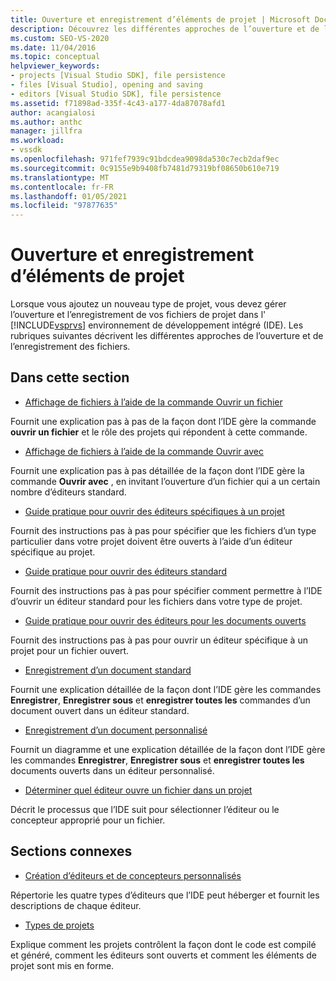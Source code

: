 ```yaml
---
title: Ouverture et enregistrement d’éléments de projet | Microsoft Docs
description: Découvrez les différentes approches de l’ouverture et de l’enregistrement de fichiers pour votre nouveau type de projet dans l’IDE de Visual Studio.
ms.custom: SEO-VS-2020
ms.date: 11/04/2016
ms.topic: conceptual
helpviewer_keywords:
- projects [Visual Studio SDK], file persistence
- files [Visual Studio], opening and saving
- editors [Visual Studio SDK], file persistence
ms.assetid: f71898ad-335f-4c43-a177-4da87078afd1
author: acangialosi
ms.author: anthc
manager: jillfra
ms.workload:
- vssdk
ms.openlocfilehash: 971fef7939c91bdcdea9098da530c7ecb2daf9ec
ms.sourcegitcommit: 0c9155e9b9408fb7481d79319bf08650b610e719
ms.translationtype: MT
ms.contentlocale: fr-FR
ms.lasthandoff: 01/05/2021
ms.locfileid: "97877635"
---
```

# <a name="opening-and-saving-project-items"></a>Ouverture et enregistrement d’éléments de projet
Lorsque vous ajoutez un nouveau type de projet, vous devez gérer l’ouverture et l’enregistrement de vos fichiers de projet dans l' [!INCLUDE[vsprvs](../../code-quality/includes/vsprvs_md.md)] environnement de développement intégré (IDE). Les rubriques suivantes décrivent les différentes approches de l’ouverture et de l’enregistrement des fichiers.

## <a name="in-this-section"></a>Dans cette section
- [Affichage de fichiers à l’aide de la commande Ouvrir un fichier](../../extensibility/internals/displaying-files-by-using-the-open-file-command.md)

 Fournit une explication pas à pas de la façon dont l’IDE gère la commande **ouvrir un fichier** et le rôle des projets qui répondent à cette commande.

- [Affichage de fichiers à l’aide de la commande Ouvrir avec](../../extensibility/internals/displaying-files-by-using-the-open-with-command.md)

 Fournit une explication pas à pas détaillée de la façon dont l’IDE gère la commande **Ouvrir avec** , en invitant l’ouverture d’un fichier qui a un certain nombre d’éditeurs standard.

- [Guide pratique pour ouvrir des éditeurs spécifiques à un projet](../../extensibility/how-to-open-project-specific-editors.md)

 Fournit des instructions pas à pas pour spécifier que les fichiers d’un type particulier dans votre projet doivent être ouverts à l’aide d’un éditeur spécifique au projet.

- [Guide pratique pour ouvrir des éditeurs standard](../../extensibility/how-to-open-standard-editors.md)

 Fournit des instructions pas à pas pour spécifier comment permettre à l’IDE d’ouvrir un éditeur standard pour les fichiers dans votre type de projet.

- [Guide pratique pour ouvrir des éditeurs pour les documents ouverts](../../extensibility/how-to-open-editors-for-open-documents.md)

 Fournit des instructions pas à pas pour ouvrir un éditeur spécifique à un projet pour un fichier ouvert.

- [Enregistrement d’un document standard](../../extensibility/internals/saving-a-standard-document.md)

 Fournit une explication détaillée de la façon dont l’IDE gère les commandes **Enregistrer**, **Enregistrer sous** et **enregistrer toutes les** commandes d’un document ouvert dans un éditeur standard.

- [Enregistrement d’un document personnalisé](../../extensibility/internals/saving-a-custom-document.md)

 Fournit un diagramme et une explication détaillée de la façon dont l’IDE gère les commandes **Enregistrer**, **Enregistrer sous** et **enregistrer toutes les** documents ouverts dans un éditeur personnalisé.

- [Déterminer quel éditeur ouvre un fichier dans un projet](../../extensibility/internals/determining-which-editor-opens-a-file-in-a-project.md)

 Décrit le processus que l’IDE suit pour sélectionner l’éditeur ou le concepteur approprié pour un fichier.

## <a name="related-sections"></a>Sections connexes
- [Création d’éditeurs et de concepteurs personnalisés](../../extensibility/creating-custom-editors-and-designers.md)

 Répertorie les quatre types d’éditeurs que l’IDE peut héberger et fournit les descriptions de chaque éditeur.

- [Types de projets](../../extensibility/internals/project-types.md)

 Explique comment les projets contrôlent la façon dont le code est compilé et généré, comment les éditeurs sont ouverts et comment les éléments de projet sont mis en forme.
